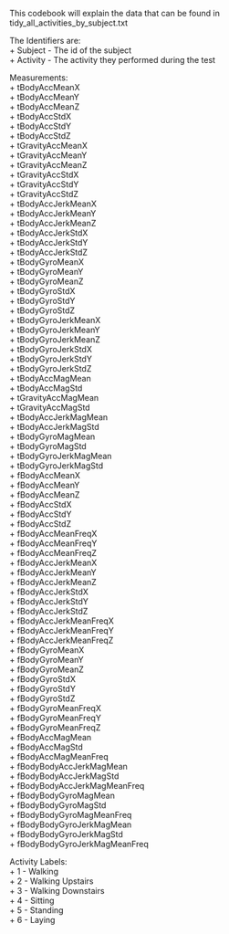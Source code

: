 This codebook will explain the data that can be found in tidy_all_activities_by_subject.txt

The Identifiers are:	<br />
	+ Subject - The id of the subject <br />
	+ Activity - The activity they performed during the test <br />

Measurements: <br />
    + tBodyAccMeanX <br />
    + tBodyAccMeanY <br />
    + tBodyAccMeanZ <br />
    + tBodyAccStdX <br />
    + tBodyAccStdY <br />
    + tBodyAccStdZ <br />
    + tGravityAccMeanX <br />
    + tGravityAccMeanY <br />
    + tGravityAccMeanZ <br />
    + tGravityAccStdX <br />
    + tGravityAccStdY <br />
    + tGravityAccStdZ <br />
    + tBodyAccJerkMeanX <br />
    + tBodyAccJerkMeanY <br />
    + tBodyAccJerkMeanZ <br />
    + tBodyAccJerkStdX <br />
    + tBodyAccJerkStdY <br />
    + tBodyAccJerkStdZ <br />
    + tBodyGyroMeanX <br />
    + tBodyGyroMeanY <br />
    + tBodyGyroMeanZ <br />
    + tBodyGyroStdX <br />
    + tBodyGyroStdY <br />
    + tBodyGyroStdZ <br />
    + tBodyGyroJerkMeanX <br />
    + tBodyGyroJerkMeanY <br />
    + tBodyGyroJerkMeanZ <br />
    + tBodyGyroJerkStdX <br />
    + tBodyGyroJerkStdY <br />
    + tBodyGyroJerkStdZ <br />
    + tBodyAccMagMean <br />
    + tBodyAccMagStd <br />
    + tGravityAccMagMean <br />
    + tGravityAccMagStd <br />
    + tBodyAccJerkMagMean <br />
    + tBodyAccJerkMagStd <br />
    + tBodyGyroMagMean <br />
    + tBodyGyroMagStd <br />
    + tBodyGyroJerkMagMean <br />
    + tBodyGyroJerkMagStd <br />
    + fBodyAccMeanX <br />
    + fBodyAccMeanY <br />
    + fBodyAccMeanZ <br />
    + fBodyAccStdX <br />
    + fBodyAccStdY <br />
    + fBodyAccStdZ <br />
    + fBodyAccMeanFreqX <br />
    + fBodyAccMeanFreqY <br />
    + fBodyAccMeanFreqZ <br />
    + fBodyAccJerkMeanX <br />
    + fBodyAccJerkMeanY <br />
    + fBodyAccJerkMeanZ <br />
    + fBodyAccJerkStdX <br />
    + fBodyAccJerkStdY <br />
    + fBodyAccJerkStdZ <br />
    + fBodyAccJerkMeanFreqX <br />
    + fBodyAccJerkMeanFreqY <br />
    + fBodyAccJerkMeanFreqZ <br />
    + fBodyGyroMeanX <br />
    + fBodyGyroMeanY <br />
    + fBodyGyroMeanZ <br />
    + fBodyGyroStdX <br />
    + fBodyGyroStdY <br />
    + fBodyGyroStdZ <br />
    + fBodyGyroMeanFreqX <br />
    + fBodyGyroMeanFreqY <br />
    + fBodyGyroMeanFreqZ <br />
    + fBodyAccMagMean <br />
    + fBodyAccMagStd <br />
    + fBodyAccMagMeanFreq <br />
    + fBodyBodyAccJerkMagMean <br />
    + fBodyBodyAccJerkMagStd <br />
    + fBodyBodyAccJerkMagMeanFreq <br />
    + fBodyBodyGyroMagMean <br />
    + fBodyBodyGyroMagStd <br />
    + fBodyBodyGyroMagMeanFreq <br />
    + fBodyBodyGyroJerkMagMean <br />
    + fBodyBodyGyroJerkMagStd <br />
    + fBodyBodyGyroJerkMagMeanFreq <br />

Activity Labels: <br />
	+ 1 - Walking <br />
	+ 2 - Walking Upstairs <br />
	+ 3 - Walking Downstairs <br />
	+ 4 - Sitting <br />
	+ 5 - Standing <br />
	+ 6 - Laying <br />